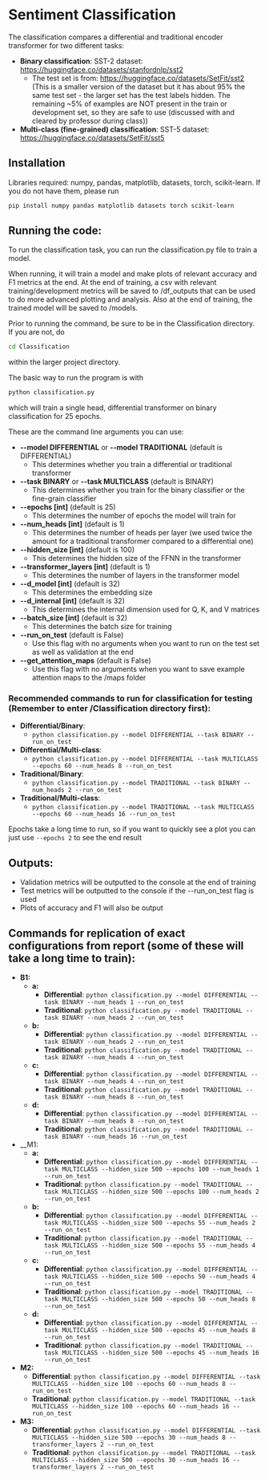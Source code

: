 # Sentiment Classification
The classification compares a differential and traditional encoder transformer for two different tasks:
* __Binary classification__: SST-2 dataset: https://huggingface.co/datasets/stanfordnlp/sst2
  * The test set is from: https://huggingface.co/datasets/SetFit/sst2 (This is a smaller version of the dataset but it has about 95% the same test set - the larger set has the test labels hidden. The remaining ~5% of examples are NOT present in the train or development set, so they are safe to use (discussed with and cleared by professor during class))
* __Multi-class (fine-grained) classification__: SST-5 dataset: https://huggingface.co/datasets/SetFit/sst5

## Installation
Libraries required: numpy, pandas, matplotlib, datasets, torch, scikit-learn.
If you do not have them, please run
```bash
pip install numpy pandas matplotlib datasets torch scikit-learn
```

## Running the code:
To run the classification task, you can run the classification.py file to train a model.

When running, it will train a model and make plots of relevant accuracy and F1 metrics at the end.
At the end of training, a csv with relevant training/development metrics will be saved to /df_outputs that can be used to do more advanced plotting and analysis.
Also at the end of training, the trained model will be saved to /models.

Prior to running the command, be sure to be in the Classification directory. If you are not, do

```bash
cd Classification
```

within the larger project directory.

The basic way to run the program is with
```bash
python classification.py
```
which will train a single head, differential transformer on binary classification for 25 epochs.

These are the command line arguments you can use:
* __--model DIFFERENTIAL__ or __--model TRADITIONAL__ (default is DIFFERENTIAL)
  * This determines whether you train a differential or traditional transformer
* __--task BINARY__ or __--task MULTICLASS__ (default is BINARY)
  * This determines whether you train for the binary classifier or the fine-grain classifier
* __--epochs [int]__ (default is 25)
  * This determines the number of epochs the model will train for
* __--num_heads [int]__ (default is 1)
  * This determines the number of heads per layer (we used twice the amount for a traditional transformer compared to a differential one)
* __--hidden_size [int]__ (default is 100)
  * This determines the hidden size of the FFNN in the transformer
* __--transformer_layers [int]__ (default is 1)
  * This determines the number of layers in the transformer model
* __--d_model [int]__ (default is 32)
  * This determines the embedding size
* __--d_internal [int]__ (default is 32)
  * This determines the internal dimension used for Q, K, and V matrices
* __--batch_size [int]__ (default is 32)
  * This determines the batch size for training
* __--run_on_test__ (default is False)
  * Use this flag with no arguments when you want to run on the test set as well as validation at the end
* __--get_attention_maps__ (default is False)
  * Use this flag with no arguments when you want to save example attention maps to the /maps folder

### Recommended commands to run for classification for testing (Remember to enter /Classification directory first):
* __Differential/Binary__:
  * `python classification.py --model DIFFERENTIAL --task BINARY --run_on_test`
* __Differential/Multi-class__:
  * `python classification.py --model DIFFERENTIAL --task MULTICLASS --epochs 60 --num_heads 8 --run_on_test`
* __Traditional/Binary__:
  * `python classification.py --model TRADITIONAL --task BINARY --num_heads 2 --run_on_test`
* __Traditional/Multi-class__:
  * `python classification.py --model TRADITIONAL --task MULTICLASS --epochs 60 --num_heads 16 --run_on_test`

Epochs take a long time to run, so if you want to quickly see a plot you can just use `--epochs 2` to see the end result


## Outputs:
* Validation metrics will be outputted to the console at the end of training
* Test metrics will be outputted to the console if the --run_on_test flag is used
* Plots of accuracy and F1 will also be output

## Commands for replication of exact configurations from report (some of these will take a long time to train):
* __B1:__
  * __a:__
    * __Differential__: `python classification.py --model DIFFERENTIAL --task BINARY --num_heads 1 --run_on_test`
    * __Traditional__: `python classification.py --model TRADITIONAL --task BINARY --num_heads 2 --run_on_test`
  * __b:__
    * __Differential__: `python classification.py --model DIFFERENTIAL --task BINARY --num_heads 2 --run_on_test`
    * __Traditional__: `python classification.py --model TRADITIONAL --task BINARY --num_heads 4 --run_on_test`
  * __c:__
    * __Differential__: `python classification.py --model DIFFERENTIAL --task BINARY --num_heads 4 --run_on_test`
    * __Traditional__: `python classification.py --model TRADITIONAL --task BINARY --num_heads 8 --run_on_test`
  * __d:__
    * __Differential__: `python classification.py --model DIFFERENTIAL --task BINARY --num_heads 8 --run_on_test`
    * __Traditional__: `python classification.py --model TRADITIONAL --task BINARY --num_heads 16 --run_on_test`
* __M1:
  * __a:__
    * __Differential__: `python classification.py --model DIFFERENTIAL --task MULTICLASS --hidden_size 500 --epochs 100 --num_heads 1 --run_on_test`
    * __Traditional__: `python classification.py --model TRADITIONAL --task MULTICLASS --hidden_size 500 --epochs 100 --num_heads 2 --run_on_test`
  * __b:__
    * __Differential__: `python classification.py --model DIFFERENTIAL --task MULTICLASS --hidden_size 500 --epochs 55 --num_heads 2 --run_on_test`
    * __Traditional__: `python classification.py --model TRADITIONAL --task MULTICLASS --hidden_size 500 --epochs 55 --num_heads 4 --run_on_test`
  * __c:__
    * __Differential__: `python classification.py --model DIFFERENTIAL --task MULTICLASS --hidden_size 500 --epochs 50 --num_heads 4 --run_on_test`
    * __Traditional__: `python classification.py --model TRADITIONAL --task MULTICLASS --hidden_size 500 --epochs 50 --num_heads 8 --run_on_test`
  * __d:__
    * __Differential__: `python classification.py --model DIFFERENTIAL --task MULTICLASS --hidden_size 500 --epochs 45 --num_heads 8 --run_on_test`
    * __Traditional__: `python classification.py --model TRADITIONAL --task MULTICLASS --hidden_size 500 --epochs 45 --num_heads 16 --run_on_test`
* __M2:__
    * __Differential__: `python classification.py --model DIFFERENTIAL --task MULTICLASS --hidden_size 100 --epochs 60 --num_heads 8 --run_on_test`
    * __Traditional__: `python classification.py --model TRADITIONAL --task MULTICLASS --hidden_size 100 --epochs 60 --num_heads 16 --run_on_test`
* __M3:__
    * __Differential__: `python classification.py --model DIFFERENTIAL --task MULTICLASS --hidden_size 500 --epochs 30 --num_heads 8 --transformer_layers 2 --run_on_test`
    * __Traditional__: `python classification.py --model TRADITIONAL --task MULTICLASS --hidden_size 500 --epochs 30 --num_heads 16 --transformer_layers 2 --run_on_test`